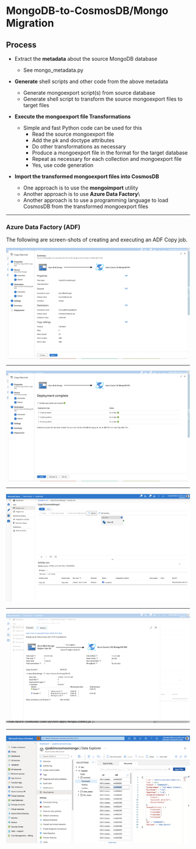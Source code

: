 # MongoDB-to-CosmosDB/Mongo Migration

## Process

- Extract the **metadata** about the source MongoDB database
  - See mongo_metadata.py

- **Generate** shell scripts and other code from the above metadata
  - Generate mongoexport script(s) from source database
  - Generate shell script to transform the source mongoexport files to target files

- **Execute the mongoexport file Transformations**
  - Simple and fast Python code can be used for this
    - Read the source mongoexport file
    - Add the pk and doctype attributes
    - Do other transformations as necessary
    - Produce a mongoexport file in the format for the target database
    - Repeat as necessary for each collection and mongoexport file
    - Yes, use code generation

- **Import the transformed mongoexport files into CosmosDB**
  - One approach is to use the **mongoimport** utility
  - Another approach is to use **Azure Data Factory**\
  - Another approach is to use a programming language to load CosmosDB from the transformed mongoexport files


---

### Azure Data Factory (ADF)

The following are screen-shots of creating and executing an ADF Copy job.

<p align="center"><img src="img/adf-job-created.png"></p>

---

<p align="center"><img src="img/adf-job-deployed.png"></p>

---

<p align="center"><img src="img/adf-copy-running.png"></p>

---

<p align="center"><img src="img/adf-job-in-progress-details.png"></p>

---

<p align="center"><img src="img/adf-docs-in-cosmosdb.png"></p>
